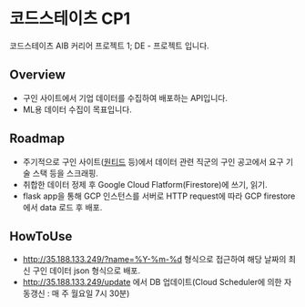 # 코드스테이츠 CP1

코드스테이츠 AIB 커리어 프로젝트 1; DE - 프로젝트 입니다.

## Overview

- 구인 사이트에서 기업 데이터를 수집하여 배포하는 API입니다.
- ML용 데이터 수집이 목표입니다.
## Roadmap

- 주기적으로 구인 사이트([원티드](https://www.wanted.co.kr/) 등)에서 데이터 관련 직군의 구인 공고에서 요구 기술 스택 등을 스크래핑.
- 취합한 데이터 정제 후 Google Cloud Flatform(Firestore)에 쓰기, 읽기.
- flask app을 통해 GCP 인스턴스를 서버로 HTTP request에 따라 GCP firestore에서 data 로드 후 배포.

## HowToUse

- http://35.188.133.249/?name=%Y-%m-%d 형식으로 접근하여 해당 날짜의 최신 구인 데이터 json 형식으로 배포.
- http://35.188.133.249/update 에서 DB 업데이트(Cloud Scheduler에 의한 자동갱신 : 매 주 월요일 7시 30분)

